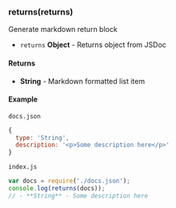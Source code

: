 
### returns(returns)

Generate markdown return block


- `returns` **Object** - Returns object from JSDoc



#### Returns

- **String** - Markdown formatted list item



#### Example


`docs.json`
```javascript
{
  type: 'String',
  description: '<p>Some description here</p>'
}
```

`index.js`
```javascript
var docs = require('./docs.json');
console.log(returns(docs));
// - **String** - Some description here
```


